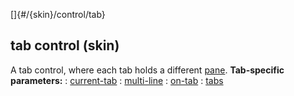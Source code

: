 []{#/{skin}/control/tab}
## tab control (skin)
A tab control, where each tab holds a different
[pane](#/%7Bskin%7D/control/main).
**Tab-specific parameters:**
:   [current-tab](#/%7Bskin%7D/param/current-tab)
:   [multi-line](#/%7Bskin%7D/param/multi-line)
:   [on-tab](#/%7Bskin%7D/param/on-tab)
:   [tabs](#/%7Bskin%7D/param/tabs)